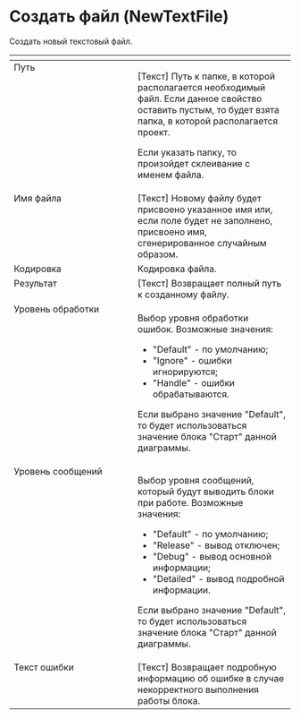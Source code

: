 # Создать файл (NewTextFile)

Создать новый текстовый файл.                                &#x20;

<table data-header-hidden><thead><tr><th width="248" valign="top"></th><th width="303" valign="top"></th></tr></thead><tbody><tr><td valign="top">Путь</td><td valign="top"><p>[Текст] Путь к папке, в которой располагается необходимый файл. Если данное свойство оставить пустым, то будет взята папка, в которой располагается проект. </p><p></p><p>Если указать папку, то произойдет склеивание с именем файла.</p></td></tr><tr><td valign="top">Имя файла</td><td valign="top">[Текст] Новому файлу будет присвоено указанное имя или, если поле будет не заполнено, присвоено имя, сгенерированное случайным образом.</td></tr><tr><td valign="top">Кодировка</td><td valign="top">Кодировка файла.</td></tr><tr><td valign="top">Результат</td><td valign="top">[Текст] Возвращает полный путь к созданному файлу.</td></tr><tr><td valign="top">Уровень обработки</td><td valign="top"><p>Выбор уровня обработки ошибок. Возможные значения: </p><ul><li>"Default" - по умолчанию; </li><li>"Ignore" - ошибки игнорируются; </li><li>"Handle" - ошибки обрабатываются. </li></ul><p>Если выбрано значение "Default", то будет использоваться значение блока "Старт" данной диаграммы.</p></td></tr><tr><td valign="top">Уровень сообщений</td><td valign="top"><p>Выбор уровня сообщений, который будут выводить блоки при работе. Возможные значения: </p><ul><li>"Default" - по умолчанию; </li><li>"Release" - вывод отключен; </li><li>"Debug" - вывод основной информации; </li><li>"Detailed" - вывод подробной информации. </li></ul><p>Если выбрано значение "Default", то будет использоваться значение блока "Старт" данной диаграммы.</p></td></tr><tr><td valign="top">Текст ошибки</td><td valign="top">[Текст] Возвращает подробную информацию об ошибке в случае некорректного выполнения работы блока.</td></tr></tbody></table>
